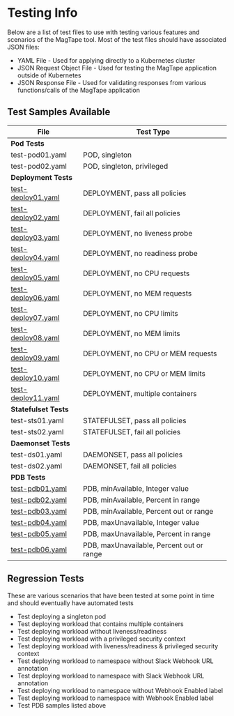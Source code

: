 # Testing Info

Below are a list of test files to use with testing various features and scenarios of the MagTape tool. Most of the test files should have associated JSON files:

- YAML File - Used for applying directly to a Kubernetes cluster
- JSON Request Object File - Used for testing the MagTape application outside of Kubernetes
- JSON Response File - Used for validating responses from various functions/calls of the MagTape application

## Test Samples Available

| File                               | Test Type                                      |
|---                                 |---                                             |
| **Pod Tests**                                                                       |
| test-pod01.yaml                  | POD, singleton                                 |
| test-pod02.yaml                  | POD, singleton, privileged                     |
| **Deployment Tests**                                                                |
| [test-deploy01.yaml](./deployments/test-deploy01.yaml)        | DEPLOYMENT, pass all policies                  |
| [test-deploy02.yaml](./deployments/test-deploy02.yaml)        | DEPLOYMENT, fail all policies                  |
| [test-deploy03.yaml](./deployments/test-deploy03.yaml)        | DEPLOYMENT, no liveness probe                  |
| [test-deploy04.yaml](./deployments/test-deploy04.yaml)        | DEPLOYMENT, no readiness probe                 |
| [test-deploy05.yaml](./deployments/test-deploy05.yaml)        | DEPLOYMENT, no CPU requests                    |
| [test-deploy06.yaml](./deployments/test-deploy06.yaml)        | DEPLOYMENT, no MEM requests                    |
| [test-deploy07.yaml](./deployments/test-deploy07.yaml)        | DEPLOYMENT, no CPU limits                      |
| [test-deploy08.yaml](./deployments/test-deploy08.yaml)        | DEPLOYMENT, no MEM limits                      |
| [test-deploy09.yaml](./deployments/test-deploy09.yaml)        | DEPLOYMENT, no CPU or MEM requests             |
| [test-deploy10.yaml](./deployments/test-deploy10.yaml)        | DEPLOYMENT, no CPU or MEM limits               |
| [test-deploy11.yaml](./deployments/test-deploy11.yaml)        | DEPLOYMENT, multiple containers                |
| **Statefulset Tests**                                                               |
| test-sts01.yaml        | STATEFULSET, pass all policies                 |
| test-sts02.yaml        | STATEFULSET, fail all policies                 |
| **Daemonset Tests**                                                                 |
| test-ds01.yaml         | DAEMONSET, pass all policies                   |
| test-ds02.yaml         | DAEMONSET, fail all policies                   |
| **PDB Tests**                                                                       |
| [test-pdb01.yaml](./testing/pdbs/test-pdb01.yaml)                    | PDB, minAvailable, Integer value               |
| [test-pdb02.yaml](./testing/pdbs/test-pdb02.yaml)                    | PDB, minAvailable, Percent in range            |
| [test-pdb03.yaml](./testing/pdbs/test-pdb03.yaml)                    | PDB, minAvailable, Percent out or range        |
| [test-pdb04.yaml](./testing/pdbs/test-pdb04.yaml)                    | PDB, maxUnavailable, Integer value             |
| [test-pdb05.yaml](./testing/pdbs/test-pdb05.yaml)                    | PDB, maxUnavailable, Percent in range          |
| [test-pdb06.yaml](./testing/pdbs/test-pdb06.yaml)                    | PDB, maxUnavailable, Percent out or range      |

## Regression Tests

These are various scenarios that have been tested at some point in time and should eventually have automated tests

- Test deploying a singleton pod
- Test deploying workload that contains multiple containers
- Test deploying workload without liveness/readiness
- Test deploying workload with a privileged security context
- Test deploying workload with liveness/readiness & privileged security context
- Test deploying workload to namespace without Slack Webhook URL annotation
- Test deploying workload to namespace with Slack Webhook URL annotation
- Test deploying workload to namespace without Webhook Enabled label
- Test deploying workload to namespace with Webhook Enabled label
- Test PDB samples listed above
